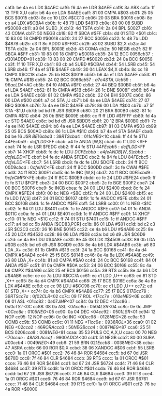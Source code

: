 caf3: be 4a ec     LDX    $4AEC
caf6: f6 4a ee     LDB    $4AEE
caf9: 3a           ABX
cafa: 1f 13        TFR    X,U
cafc: b6 4a ee     LDA    $4AEE
caff: 81 03        CMPA   #$03
cb01: 25 05        BCS    $0015
cb03: 8e cc 10     LDX    #$CC10
cb06: 20 03        BRA    $0018
cb08: 8e cb a4     LDX    #$CBA4
cb0b: fc 48 79     LDD    $4879
cb0e: 83 00 08     SUBD   #$0008
cb11: a3 84        SUBD   ,X
cb13: 4d           TSTA
cb14: 2a 04        BPL    $0027
cb16: 43           COMA
cb17: 50           NEGB
cb18: 82 ff        SBCA   #$FF
cb1a: dd 01        STD    <$01
cb1c: 10 83 00 18  CMPD   #$0018
cb20: 24 27        BCC    $0056
cb22: fc 48 7b     LDD    $487B
cb25: c3 ff 8c     ADDD   #$FF8C
cb28: a3 02        SUBD   $2,X
cb2a: 4d           TSTA
cb2b: 2a 04        BPL    $003E
cb2d: 43           COMA
cb2e: 50           NEGB
cb2f: 82 ff        SBCA   #$FF
cb31: 10 83 00 18  CMPD   #$0018
cb35: 24 12        BCC    $0056
cb37: d3 01        ADDD   <$01
cb39: 10 83 00 20  CMPD   #$0020
cb3d: 24 0a        BCC    $0056
cb3f: 1f 10        TFR    X,D
cb41: 83 cb a4     SUBD   #$CBA4
cb44: 54           LSRB
cb45: 54           LSRB
cb46: f7 4a ef     STB    $4AEF
cb49: 30 04        LEAX   $4,X
cb4b: 8c cc 18     CMPX   #$CC18
cb4e: 25 bb        BCS    $0018
cb50: b6 4a ef     LDA    $4AEF
cb53: 81 1b        CMPA   #$1B
cb55: 24 02        BCC    $0066
cb57: a7 c4        STA    ,U
cb59: 96 ac        LDA    <$AC
cb5b: 84 f0        ANDA   #$F0
cb5d: 27 44        BEQ    $00B0
cb5f: b6 4a ef     LDA    $4AEF
cb62: 81 1b        CMPA   #$1B
cb64: 26 1c        BNE    $008F
cb66: b6 4a ee     LDA    $4AEE
cb69: 81 02        CMPA   #$02
cb6b: 22 04        BHI    $007E
cb6d: 86 00        LDA    #$00
cb6f: a7 c4        STA    ,U
cb71: b6 4a ee     LDA    $4AEE
cb74: 27 07        BEQ    $008A
cb76: 7a 4a ee     DEC    $4AEE
cb79: 86 00        LDA    #$00
cb7b: a7 5f        STA    -$1,U
cb7d: bd bd f8     JSR    $BDF8
cb80: 20 21        BRA    $00B0
cb82: 81 1c        CMPA   #$1C
cb84: 26 0b        BNE    $009E
cb86: cc ff ff     LDD    #$FFFF
cb89: fd 4a ec     STD    $4AEC
cb8c: bd bd d5     JSR    $BDD5
cb8f: 20 12        BRA    $00B0
cb91: 7c 4a ee     INC    $4AEE
cb94: b6 4a ee     LDA    $4AEE
cb97: 81 03        CMPA   #$03
cb99: 25 05        BCS    $00AD
cb9b: 86 1c        LDA    #$1C
cb9d: b7 4a ef     STA    $4AEF
cba0: bd be 16     JSR    $BE16
cba3: 39           RTS
cba4: 01 1c        NEG    <$1C
cba6: ff 44 fe     STU    $44FE
cba9: dc ff        LDD    <$FF
cbab: a4 fe        ANDA   [W,S]
cbad: dc ff        LDD    <$FF
cbaf: 74 fe dc     LSR    $FEDC
cbb2: ff 44 fe     STU    $44FE
cbb5: dc ff        LDD    <$FF
cbb7: 14           XHCF
cbb8: fe dc fe     LDU    $DCFE
cbbb: e4 fe        ANDB   [W,S]
cbbd: dc fe        LDD    <$FE
cbbf: b4 fe dc     ANDA   $FEDC
cbc2: fe 84 fe     LDU    $84FE
cbc5: dc fe        LDD    <$FE
cbc7: 54           LSRB
cbc8: fe dc fe     LDU    $DCFE
cbcb: 24 ff        BCC    $00D9
cbcd: 0c fe        INC    <$FE
cbcf: 24 ff        BCC    $00DD
cbd1: 3c fe        CWAI   #$FE
cbd3: 24 ff        BCC    $00E1
cbd5: 6c fe        INC    [W,S]
cbd7: 24 ff        BCC    $00E5
cbd9: 9c fe        CMPX   <$FE
cbdb: 24 ff        BCC    $00E9
cbdd: cc fe 24     LDD    #$FE24
cbe0: ff fc fe     STU    $FCFE
cbe3: 24 00        BCC    $00F2
cbe5: 2c fe        BGE    $00F2
cbe7: 24 00        BCC    $00F6
cbe9: 5c           INCB
cbea: fe 24 00     LDU    $2400
cbed: 8c fe 24     CMPX   #$FE24
cbf0: 00 bc        NEG    <$BC
cbf2: fe 24 00     LDU    $2400
cbf5: ec fe        LDD    [W,S]
cbf7: 24 01        BCC    $0107
cbf9: 1c fe        ANDCC  #$FE
cbfb: 24 01        BCC    $010B
cbfd: 1c fe        ANDCC  #$FE
cbff: 54           LSRB
cc00: 01 1c        NEG    <$1C
cc02: fe 84 01     LDU    $8401
cc05: 1c fe        ANDCC  #$FE
cc07: b4 01 1c     ANDA   $011C
cc0a: fe e4 01     LDU    $E401
cc0d: 1c ff        ANDCC  #$FF
cc0f: 14           XHCF
cc10: 01 1c        NEG    <$1C
cc12: ff 74 01     STU    $7401
cc15: 1c ff        ANDCC  #$FF
cc17: a4 bd cc 5b  ANDA   [$CD83,PCR]
cc1b: 86 01        LDA    #$01
cc1d: bd c2 c3     JSR    $C2C3
cc20: 26 16        BNE    $0145
cc22: ce 4a b6     LDU    #$4AB6
cc25: 8e 45 20     LDX    #$4520
cc28: 86 08        LDA    #$08
cc2a: bd c6 d9     JSR    $C6D9
cc2d: ce 4a 8e     LDU    #$4A8E
cc30: 8e 45 08     LDX    #$4508
cc33: 86 0b        LDA    #$0B
cc35: bd c6 d9     JSR    $C6D9
cc38: 8e 4a b6     LDX    #$4AB6
cc3b: a6 80        LDA    ,X+
cc3d: 81 1b        CMPA   #$1B
cc3f: 24 1a        BCC    $0168
cc41: 8c 4a d4     CMPX   #$4AD4
cc44: 25 f5        BCS    $0148
cc46: 8e 4a 8e     LDX    #$4A8E
cc49: a6 80        LDA    ,X+
cc4b: 81 a0        CMPA   #$A0
cc4d: 24 0c        BCC    $0168
cc4f: 84 0f        ANDA   #$0F
cc51: 81 0a        CMPA   #$0A
cc53: 24 06        BCC    $0168
cc55: 8c 4a b6     CMPX   #$4AB6
cc58: 25 ef        BCS    $0156
cc5a: 39           RTS
cc5b: 8e 4a b6     LDX    #$4AB6
cc5e: ce cc 7a     LDU    #$CC7A
cc61: ec c1        LDD    ,U++
cc63: ed 81        STD    ,X++
cc65: 8c 4a d4     CMPX   #$4AD4
cc68: 25 f7        BCS    $016E
cc6a: 8e 4a 8e     LDX    #$4A8E
cc6d: ce cc 98     LDU    #$CC98
cc70: ec c1        LDD    ,U++
cc72: ed 81        STD    ,X++
cc74: 8c 4a b6     CMPX   #$4AB6
cc77: 25 f7        BCS    $017D
cc79: 39           RTS
cc7a: 0f 02        CLR    <$02
cc7c: 09 17        ROL    <$17
cc7e: 01 0e        NEG    <$0E
cc80: 08 01        ASL    <$01
cc82: 0e 07        JMP    <$07
cc84: 0a 12        DEC    <$12
cc86: 0d 0c        TST    <$0C
cc88: 08 0a        ASL    <$0A
cc8a: 05 04        LSR    <$04
cc8c: 0e 0c        JMP    <$0C
cc8e: 01 05        NEG    <$05
cc90: 0a 04        DEC    <$04
cc92: 05 01        LSR    <$01
cc94: 12           NOP
cc95: 12           NOP
cc96: 0c 0d        INC    <$0D
cc98: 01 28        NEG    <$28
cc9a: 53           COMB
cc9b: 53           COMB
cc9c: 01 11        NEG    <$11
cc9e: 09 36        ROL    <$36
cca0: 01 02        NEG    <$02
cca2: 46           RORA
cca3: 50           NEGB
cca4: 00 87        NEG    <$87
cca6: 25 51        BCS    $0206
cca8: 00 81        NEG    <$81
ccaa: 35 53        PULS   CC,A,X,U
ccac: 00 70        NEG    <$70
ccae: 48           ASLA
ccaf: 99 00        ADCA   <$00
ccb1: 51           NEGB
ccb2: 80 00        SUBA   #$00
ccb4: 00 49        NEG    <$49
ccb6: 21 59        BRN    $021E
ccb8: 00 38        NEG    <$38
ccba: 47           ASRA
ccbb: 66 00        ROR    $0,X
ccbd: 38 06        XANDCC #$06
ccbf: 55           LSRB
ccc0: 1a 01        ORCC   #$01
ccc2: 76 46 84     ROR    $4684
ccc5: bd 67 0d     JSR    $670D
ccc8: 7f 46 84     CLR    $4684
cccb: 39           RTS
cccc: 1a 01        ORCC   #$01
ccce: 76 46 84     ROR    $4684
ccd1: bd 67 24     JSR    $6724
ccd4: 7f 46 84     CLR    $4684
ccd7: 39           RTS
ccd8: 1a 01        ORCC   #$01
ccda: 76 46 84     ROR    $4684
ccdd: bd 67 26     JSR    $6726
cce0: 7f 46 84     CLR    $4684
cce3: 39           RTS
cce4: 1a 01        ORCC   #$01
cce6: 76 46 84     ROR    $4684
cce9: bd 67 61     JSR    $6761
ccec: 7f 46 84     CLR    $4684
ccef: 39           RTS
ccf0: 1a 01        ORCC   #$01
ccf2: 76 be 4a     ROR    >$0000
